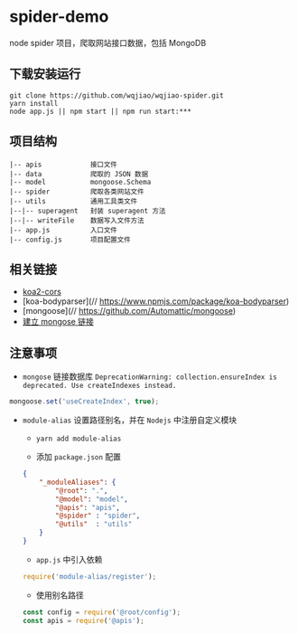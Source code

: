 # spider-demo

node spider 项目，爬取网站接口数据，包括 MongoDB

## 下载安装运行

```
git clone https://github.com/wqjiao/wqjiao-spider.git
yarn install
node app.js || npm start || npm run start:***
```

## 项目结构

```
|-- apis            接口文件
|-- data            爬取的 JSON 数据
|-- model           mongoose.Schema
|-- spider          爬取各类网站文件
|-- utils           通用工具类文件
|--|-- superagent   封装 superagent 方法
|--|-- writeFile    数据写入文件方法
|-- app.js          入口文件
|-- config.js       项目配置文件
```

## 相关链接

* [koa2-cors](https://www.npmjs.com/package/koa2-cors)
* [koa-bodyparser](// https://www.npmjs.com/package/koa-bodyparser)
* [mongoose](// https://github.com/Automattic/mongoose)
* [建立 mongose 链接](https://mongoosejs.com/docs/deprecations.html)

## 注意事项

* `mongose` 链接数据库
`DeprecationWarning: collection.ensureIndex is deprecated. Use createIndexes instead.`
```js
mongoose.set('useCreateIndex', true);
```

* `module-alias` 设置路径别名，并在 `Nodejs` 中注册自定义模块

    - `yarn add module-alias`

    - 添加 `package.json` 配置
    ```json
    {
        "_moduleAliases": {
            "@root": ".",
            "@model": "model",
            "@apis": "apis",
            "@spider" : "spider",
            "@utils"  : "utils"
        }
    }
    ```

    - `app.js` 中引入依赖
    ```js
    require('module-alias/register');
    ```

    - 使用别名路径
    ```js
    const config = require('@root/config');
    const apis = require('@apis');
    ```